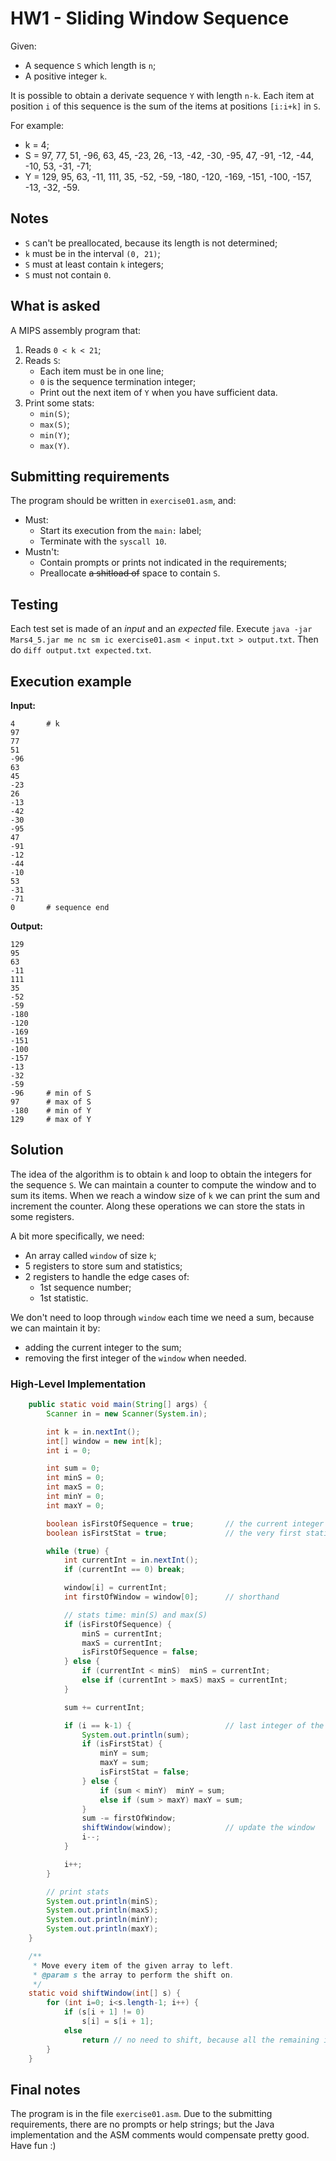 # HW1 - Sliding Window Sequence
Given:

- A sequence `S` which length is `n`;
- A positive integer `k`.

It is possible to obtain a derivate sequence `Y` with length `n-k`. Each item at position `i` of this sequence is the sum of the items at positions `[i:i+k]` in `S`.

For example:

- k = 4;
- S = 97, 77, 51, -96, 63, 45, -23, 26, -13, -42, -30, -95, 47, -91, -12, -44, -10, 53, -31, -71;
- Y = 129, 95, 63, -11, 111, 35, -52, -59, -180, -120, -169, -151, -100, -157, -13, -32, -59.

## Notes

- `S` can't be preallocated, because its length is not determined;
- `k` must be in the interval `(0, 21)`;
- `S` must at least contain `k` integers;
- `S` must not contain `0`.

## What is asked

A MIPS assembly program that:

1. Reads `0 < k < 21`;
2. Reads `S`:
   - Each item must be in one line;
   - `0` is the sequence termination integer;
   - Print out the next item of `Y` when you have sufficient data.
3. Print some stats:
   - `min(S)`;
   - `max(S)`;
   - `min(Y)`;
   - `max(Y)`.

## Submitting requirements

The program should be written in `exercise01.asm`, and:

- Must:
  - Start its execution from the `main:` label;
  - Terminate with the `syscall 10`.
- Mustn't:
  - Contain prompts or prints not indicated in the requirements;
  - Preallocate ~~a shitload of~~ space to contain `S`.

## Testing

Each test set is made of an *input* and an *expected* file.
Execute `java -jar Mars4_5.jar me nc sm ic exercise01.asm < input.txt > output.txt`.
Then do `diff output.txt expected.txt`.

## Execution example

**Input:**

```text
4       # k
97
77
51
-96
63
45
-23
26
-13
-42
-30
-95
47
-91
-12
-44
-10
53
-31
-71
0       # sequence end
```

**Output:**

```text
129
95
63
-11
111
35
-52
-59
-180
-120
-169
-151
-100
-157
-13
-32
-59
-96     # min of S
97      # max of S
-180    # min of Y
129     # max of Y
```

## Solution

The idea of the algorithm is to obtain `k` and loop to obtain the integers for the sequence `S`.
We can maintain a counter to compute the window and to sum its items.
When we reach a window size of `k` we can print the sum and increment the counter.
Along these operations we can store the stats in some registers.

A bit more specifically, we need:

- An array called `window` of size `k`;
- 5 registers to store sum and statistics;
- 2 registers to handle the edge cases of:
  - 1st sequence number;
  - 1st statistic.

We don't need to loop through `window` each time we need a sum, because we can maintain it by:

- adding the current integer to the sum;
- removing the first integer of the `window` when needed.

### High-Level Implementation

```java
    public static void main(String[] args) {
        Scanner in = new Scanner(System.in);

        int k = in.nextInt();
        int[] window = new int[k];
        int i = 0;

        int sum = 0;
        int minS = 0;
        int maxS = 0;
        int minY = 0;
        int maxY = 0;

        boolean isFirstOfSequence = true;       // the current integer is the very first of the sequence
        boolean isFirstStat = true;             // the very first statistic will be calculated at the end of the current window

        while (true) {
            int currentInt = in.nextInt();
            if (currentInt == 0) break;

            window[i] = currentInt;
            int firstOfWindow = window[0];      // shorthand

            // stats time: min(S) and max(S)
            if (isFirstOfSequence) {
                minS = currentInt;
                maxS = currentInt;
                isFirstOfSequence = false;
            } else {
                if (currentInt < minS)  minS = currentInt;
                else if (currentInt > maxS) maxS = currentInt;
            }

            sum += currentInt;

            if (i == k-1) {                     // last integer of the current window
                System.out.println(sum);
                if (isFirstStat) {
                    minY = sum;
                    maxY = sum;
                    isFirstStat = false;
                } else {
                    if (sum < minY)  minY = sum;
                    else if (sum > maxY) maxY = sum;
                }
                sum -= firstOfWindow;
                shiftWindow(window);            // update the window
                i--;
            }

            i++;
        }

        // print stats
        System.out.println(minS);
        System.out.println(maxS);
        System.out.println(minY);
        System.out.println(maxY);
    }

    /**
     * Move every item of the given array to left.
     * @param s the array to perform the shift on.
     */
    static void shiftWindow(int[] s) {
        for (int i=0; i<s.length-1; i++) {
            if (s[i + 1] != 0)
                s[i] = s[i + 1];
            else
                return // no need to shift, because all the remaining integers would be 0.
        }
    }
```

## Final notes

The program is in the file `exercise01.asm`.
Due to the submitting requirements, there are no prompts or help strings; but the Java implementation and the ASM comments would compensate pretty good.
Have fun :)
